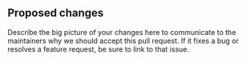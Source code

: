 ## Proposed changes

Describe the big picture of your changes here to communicate to the maintainers why we should accept this pull request. If it fixes a bug or resolves a feature request, be sure to link to that issue.
